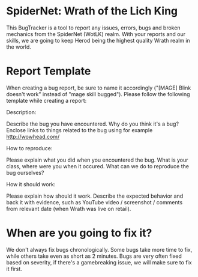 <h1 tabindex="-1" class="heading-element" dir="auto">SpiderNet: Wrath of the Lich King</h1>

This BugTracker is a tool to report any issues, errors, bugs and broken mechanics from the SpiderNet (WotLK) realm. With your reports and our skills, we are going to keep Herod being the highest quality Wrath realm in the world.

<h1 tabindex="-1" class="heading-element" dir="auto">Report Template</h1>

When creating a bug report, be sure to name it accordingly ("[MAGE] Blink doesn't work" instead of "mage skill bugged"). Please follow the following template while creating a report:

Description:


Describe the bug you have encountered. Why do you think it's a bug? Enclose links to things related to the bug using for example http://wowhead.com/

How to reproduce:


Please explain what you did when you encountered the bug. What is your class, where were you when it occured. What can we do to reproduce the bug ourselves?

How it should work:


Please explain how should it work. Describe the expected behavior and back it with evidence, such as YouTube video / screenshot / comments from relevant date (when Wrath was live on retail).

<h1 tabindex="-1" class="heading-element" dir="auto">When are you going to fix it?</h1>

We don't always fix bugs chronologically. Some bugs take more time to fix, while others take even as short as 2 minutes. Bugs are very often fixed based on severity, if there's a gamebreaking issue, we will make sure to fix it first.
